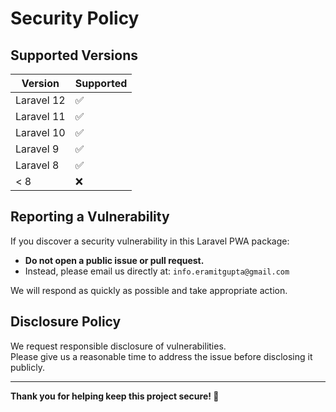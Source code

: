 # Security Policy

## Supported Versions

| Version        | Supported |
|----------------|-----------|
| Laravel 12     | ✅        |
| Laravel 11     | ✅        |
| Laravel 10     | ✅        |
| Laravel 9      | ✅        |
| Laravel 8      | ✅        |
| < 8            | ❌        |

## Reporting a Vulnerability

If you discover a security vulnerability in this Laravel PWA package:

- **Do not open a public issue or pull request.**
- Instead, please email us directly at: `info.eramitgupta@gmail.com`

We will respond as quickly as possible and take appropriate action.

## Disclosure Policy

We request responsible disclosure of vulnerabilities.  
Please give us a reasonable time to address the issue before disclosing it publicly.

---

**Thank you for helping keep this project secure! 🔐**
